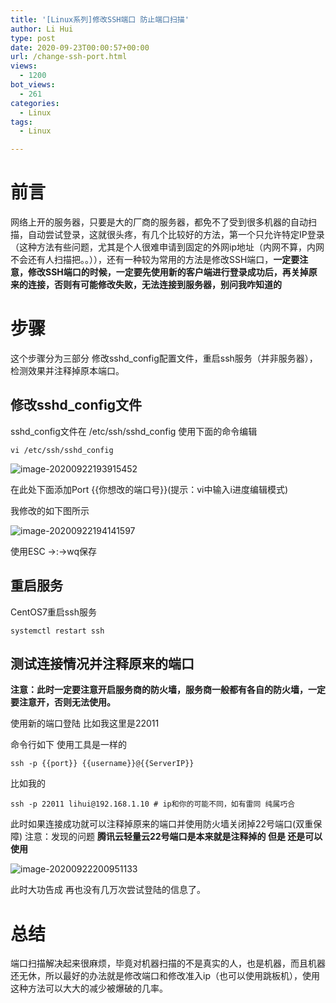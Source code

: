 ```yaml
---
title: '[Linux系列]修改SSH端口 防止端口扫描'
author: Li Hui
type: post
date: 2020-09-23T00:00:57+00:00
url: /change-ssh-port.html
views:
  - 1200
bot_views:
  - 261
categories:
  - Linux
tags:
  - Linux

---
```

# 前言

网络上开的服务器，只要是大的厂商的服务器，都免不了受到很多机器的自动扫描，自动尝试登录，这就很头疼，有几个比较好的方法，第一个只允许特定IP登录（这种方法有些问题，尤其是个人很难申请到固定的外网ip地址（内网不算，内网不会还有人扫描把。。）），还有一种较为常用的方法是修改SSH端口，**一定要注意，修改SSH端口的时候，一定要先使用新的客户端进行登录成功后，再关掉原来的连接，否则有可能修改失败，无法连接到服务器，别问我咋知道的**

# 步骤

这个步骤分为三部分 修改sshd_config配置文件，重启ssh服务（并非服务器），检测效果并注释掉原本端口。

## 修改sshd_config文件

sshd\_config文件在 /etc/ssh/sshd\_config 使用下面的命令编辑

<pre><code class="language-bash">vi /etc/ssh/sshd_config</code></pre>

![image-20200922193915452][1] 

在此处下面添加Port {{你想改的端口号}}(提示：vi中输入i进度编辑模式)

我修改的如下图所示

![image-20200922194141597][2] 

使用ESC ->:->wq保存

## 重启服务

CentOS7重启ssh服务

<pre><code class="language-bash">systemctl restart ssh</code></pre>

## 测试连接情况并注释原来的端口

**注意：此时一定要注意开启服务商的防火墙，服务商一般都有各自的防火墙，一定要注意开，否则无法使用。**

使用新的端口登陆 比如我这里是22011

命令行如下 使用工具是一样的

<pre><code class="language-bash">ssh -p {{port}} {{username}}@{{ServerIP}}</code></pre>

比如我的

<pre><code class="language-bash">ssh -p 22011 lihui@192.168.1.10 # ip和你的可能不同，如有雷同 纯属巧合</code></pre>

此时如果连接成功就可以注释掉原来的端口并使用防火墙关闭掉22号端口(双重保障) 注意：发现的问题 **腾讯云轻量云22号端口是本来就是注释掉的 但是 还是可以使用**

![image-20200922200951133][3] 

此时大功告成 再也没有几万次尝试登陆的信息了。

# 总结

端口扫描解决起来很麻烦，毕竟对机器扫描的不是真实的人，也是机器，而且机器还无休，所以最好的办法就是修改端口和修改准入ip（也可以使用跳板机），使用这种方法可以大大的减少被爆破的几率。

 [1]: https://image-cdn-1253731526.cos.ap-beijing.myqcloud.com/Pic/image-20200922193915452.png
 [2]: https://image-cdn-1253731526.cos.ap-beijing.myqcloud.com/Pic/image-20200922194141597.png
 [3]: https://image-cdn-1253731526.cos.ap-beijing.myqcloud.com/Pic/image-20200922200951133.png